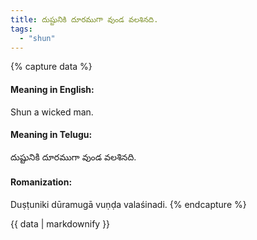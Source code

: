 ```yaml
---
title: దుష్టునికి దూరముగా వుండ వలశినది.
tags:
  - "shun"
---
```


{% capture data %}
#### Meaning in English:
Shun a wicked man.

#### Meaning in Telugu:
దుష్టునికి దూరముగా వుండ వలశినది.

#### Romanization:
Duṣṭuniki dūramugā vuṇḍa valaśinadi.
{% endcapture %}

{{ data | markdownify }}


